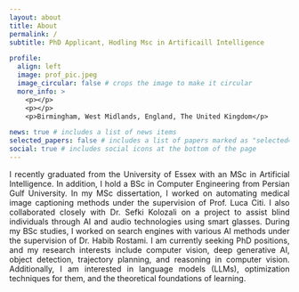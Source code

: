 ```yaml
---
layout: about
title: About
permalink: /
subtitle: PhD Applicant, Hodling Msc in Artificaill Intelligence

profile:
  align: left
  image: prof_pic.jpeg
  image_circular: false # crops the image to make it circular
  more_info: >
    <p></p>
    <p></p>
    <p>Birmingham, West Midlands, England, The United Kingdom</p>

news: true # includes a list of news items
selected_papers: false # includes a list of papers marked as "selected={true}"
social: true # includes social icons at the bottom of the page
---
```


<p align="justify"> I recently graduated from </a href='https://www.essex.ac.uk/'>the University of Essex</a> with an MSc in Artificial Intelligence. In addition, I hold a BSc in Computer Engineering from </a href='https://pgu.ac.ir/en'> Persian Gulf University</a>. In my MSc dissertation, I worked on automating medical image captioning methods under the supervision of </a href='https://www.essex.ac.uk/people/CITIL35902/Luca-Citi'>Prof. Luca Citi.</a> I also collaborated closely with </a href='https://www.essex.ac.uk/people/KOLOZ89402/Sefki-Kolozali'>Dr. Sefki Kolozali</a> on a project to assist blind individuals through AI and audio technologies using smart glasses. During my BSc studies, I worked on search engines with various AI methods under the supervision of </a href='https://research.pgu.ac.ir//~HRostami/en/'>Dr. Habib Rostami.</a> I am currently seeking PhD positions, and my research interests include computer vision, deep generative AI, object detection, trajectory planning, and reasoning in computer vision. Additionally, I am interested in language models (LLMs), optimization techniques for them, and the theoretical foundations of learning.
</p>